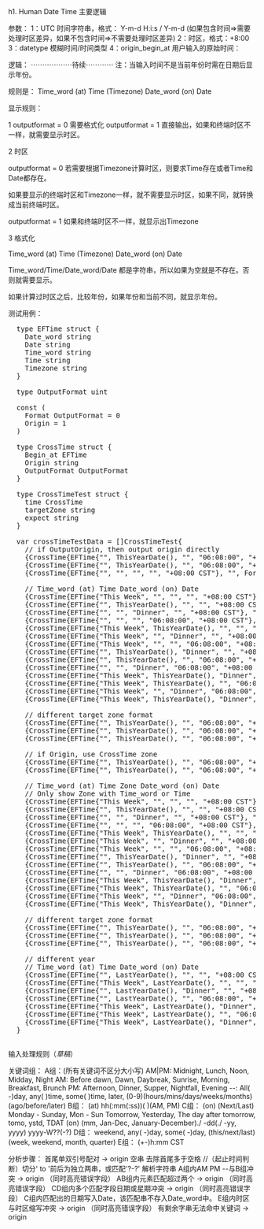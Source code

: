 h1. Human Date Time 主要逻辑

参数：
1：UTC 时间字符串，格式： Y-m-d H:i:s / Y-m-d (如果包含时间=>需要处理时区差异，如果不包含时间=>不需要处理时区差异)
2：时区，格式：+8:00
3：datetype 模糊时间/时间类型
4：origin_begin_at 用户输入的原始时间：

逻辑：
⋯⋯⋯⋯⋯⋯待续⋯⋯⋯⋯
注：当输入时间不是当前年份时需在日期后显示年份。

规则是：
Time_word (at) Time (Timezone) Date_word (on) Date

显示规则：

1 
outputformat = 0 需要格式化
outputformat = 1 直接输出，如果和终端时区不一样，就需要显示时区。

2  时区

outputformat = 0
若需要根据Timezone计算时区，则要求Time存在或者Time和Date都存在。 

如果要显示的终端时区和Timezone一样，就不需要显示时区，如果不同，就转换成当前终端时区。

outputformat = 1
如果和终端时区不一样，就显示出Timezone


3 格式化

Time_word (at) Time (Timezone) Date_word (on) Date 

Time_word/Time/Date_word/Date 都是字符串，所以如果为空就是不存在。否则就需要显示。

如果计算过时区之后，比较年份，如果年份和当前不同，就显示年份。






 

测试用例：
<pre>
  type EFTime struct {
    Date_word string
    Date string
    Time_word string
    Time string
    Timezone string
  }

  type OutputFormat uint

  const (
    Format OutputFormat = 0
    Origin = 1
  )

  type CrossTime struct {
    Begin_at EFTime
    Origin string
    OutputFormat OutputFormat
  }

  type CrossTimeTest struct {
    time CrossTime
    targetZone string
    expect string
  }

  var crossTimeTestData = []CrossTimeTest{
    // if OutputOrigin, then output origin directly
    {CrossTime{EFTime{"", ThisYearDate(), "", "06:08:00", "+08:00 CST"}, "2012-04-04 2:08:00 pm abc", Origin}, "+08:00 CST", fmt.Sprintf("2012-04-04 2:08:00 pm abc")},
    {CrossTime{EFTime{"", ThisYearDate(), "", "06:08:00", "+08:00 CST"}, "2012-04-04 14:08:00", Format}, "+08:00 CST", fmt.Sprintf("2:08PM on %s", ThisYear())},
    {CrossTime{EFTime{"", "", "", "", "+08:00 CST"}, "", Format}, "+08:00 CST", ""},

    // Time_word (at) Time Date_word (on) Date
    {CrossTime{EFTime{"This Week", "", "", "", "+08:00 CST"}, "This week", Format}, "+08:00 CST", fmt.Sprintf("This Week")},
    {CrossTime{EFTime{"", ThisYearDate(), "", "", "+08:00 CST"}, "2012 4 4", Format}, "+08:00 CST", fmt.Sprintf("%s", ThisYear())},
    {CrossTime{EFTime{"", "", "Dinner", "", "+08:00 CST"}, "dinner", Format}, "+08:00 CST", fmt.Sprintf("Dinner")},
    {CrossTime{EFTime{"", "", "", "06:08:00", "+08:00 CST"}, "14:08:00", Format}, "+08:00 CST", fmt.Sprintf("2:08PM")},
    {CrossTime{EFTime{"This Week", ThisYearDate(), "", "", "+08:00 CST"}, "This week 2012 04 04", Format}, "+08:00 CST", fmt.Sprintf("This Week on %s", ThisYear())},
    {CrossTime{EFTime{"This Week", "", "Dinner", "", "+08:00 CST"}, "dinner this week", Format}, "+08:00 CST", fmt.Sprintf("Dinner This Week")},
    {CrossTime{EFTime{"This Week", "", "", "06:08:00", "+08:00 CST"}, "14:08 this week", Format}, "+08:00 CST", fmt.Sprintf("2:08PM This Week")},
    {CrossTime{EFTime{"", ThisYearDate(), "Dinner", "", "+08:00 CST"}, "dinner 2012-04-04", Format}, "+08:00 CST", fmt.Sprintf("Dinner on %s", ThisYear())},
    {CrossTime{EFTime{"", ThisYearDate(), "", "06:08:00", "+08:00 CST"}, "2012 04 04 14:08", Format}, "+08:00 CST", fmt.Sprintf("2:08PM on %s", ThisYear())},
    {CrossTime{EFTime{"", "", "Dinner", "06:08:00", "+08:00 CST"}, "dinner at 14:08", Format}, "+08:00 CST", fmt.Sprintf("Dinner at 2:08PM")},
    {CrossTime{EFTime{"This Week", ThisYearDate(), "Dinner", "", "+08:00 CST"}, "dinner this week 2012-04-04", Format}, "+08:00 CST", fmt.Sprintf("Dinner This Week on %s", ThisYear())},
    {CrossTime{EFTime{"This Week", ThisYearDate(), "", "06:08:00", "+08:00 CST"}, "14:08 this week 2012-04-04", Format}, "+08:00 CST", fmt.Sprintf("2:08PM This Week on %s", ThisYear())},
    {CrossTime{EFTime{"This Week", "", "Dinner", "06:08:00", "+08:00 CST"}, "dinner 14:08 this week", Format}, "+08:00 CST", fmt.Sprintf("Dinner at 2:08PM This Week")},
    {CrossTime{EFTime{"This Week", ThisYearDate(), "Dinner", "06:08:00", "+08:00 CST"}, "dinner 14:08 this week 2012-4-4", Format}, "+08:00 CST", fmt.Sprintf("Dinner at 2:08PM This Week on %s", ThisYear())},

    // different target zone format
    {CrossTime{EFTime{"", ThisYearDate(), "", "06:08:00", "+08:00 CST"}, "2012-04-04 14:8:00", Format}, "+08:00", fmt.Sprintf("2:08PM on %s", ThisYear())},
    {CrossTime{EFTime{"", ThisYearDate(), "", "06:08:00", "+08:00 CST"}, "2012-04-04 14:8:00", Format}, "", fmt.Sprintf("2:08PM on %s", ThisYear())},
    {CrossTime{EFTime{"", ThisYearDate(), "", "06:08:00", "+08:00 CST"}, "2012-04-04 14:8:00", Format}, "+08:00 PST", fmt.Sprintf("2:08PM on %s", ThisYear())},

    // if Origin, use CrossTime zone
    {CrossTime{EFTime{"", ThisYearDate(), "", "06:08:00", "+08:00 CST"}, "2012-04-04 14:8:00", Format}, "+09:00 PST", fmt.Sprintf("3:08PM +09:00 PST on %s", ThisYear())},
    {CrossTime{EFTime{"", ThisYearDate(), "", "06:08:00", "+08:00 CST"}, "2012-04-04 14:8:00 abc", Origin}, "+09:00 PST", fmt.Sprintf("2012-04-04 14:8:00 abc +08:00 CST")},

    // Time_word (at) Time Zone Date_word (on) Date
    // Only show Zone with Time_word or Time
    {CrossTime{EFTime{"This Week", "", "", "", "+08:00 CST"}, "this week", Format}, "+09:00 PST", fmt.Sprintf("This Week")},
    {CrossTime{EFTime{"", ThisYearDate(), "", "", "+08:00 CST"}, "2012-04-04", Format}, "+09:00 PST", fmt.Sprintf("%s", ThisYear())},
    {CrossTime{EFTime{"", "", "Dinner", "", "+08:00 CST"}, "dinner", Format}, "+09:00 PST", fmt.Sprintf("Dinner +08:00 CST")},
    {CrossTime{EFTime{"", "", "", "06:08:00", "+08:00 CST"}, "14:08", Format}, "+09:00 PST", fmt.Sprintf("3:08PM +09:00 PST")},
    {CrossTime{EFTime{"This Week", ThisYearDate(), "", "", "+08:00 CST"}, "this week 2012 4 4", Format}, "+09:00 PST", fmt.Sprintf("This Week on %s", ThisYear())},
    {CrossTime{EFTime{"This Week", "", "Dinner", "", "+08:00 CST"}, "dinner this week", Format}, "+09:00 PST", fmt.Sprintf("Dinner +08:00 CST This Week")},
    {CrossTime{EFTime{"This Week", "", "", "06:08:00", "+08:00 CST"}, "14:08 this week", Format}, "+09:00 PST", fmt.Sprintf("3:08PM +09:00 PST This Week")},
    {CrossTime{EFTime{"", ThisYearDate(), "Dinner", "", "+08:00 CST"}, "dinner 2012-04-04", Format}, "+09:00 PST", fmt.Sprintf("Dinner +08:00 CST on %s", ThisYear())},
    {CrossTime{EFTime{"", ThisYearDate(), "", "06:08:00", "+08:00 CST"}, "2012-04-04 14:08", Format}, "+09:00 PST", fmt.Sprintf("3:08PM +09:00 PST on %s", ThisYear())},
    {CrossTime{EFTime{"", "", "Dinner", "06:08:00", "+08:00 CST"}, "dinner 14:08", Format}, "+09:00 PST", fmt.Sprintf("Dinner at 3:08PM +09:00 PST")},
    {CrossTime{EFTime{"This Week", ThisYearDate(), "Dinner", "", "+08:00 CST"}, "dinner this week 2012-04-04", Format}, "+09:00 PST", fmt.Sprintf("Dinner +08:00 CST This Week on %s", ThisYear())},
    {CrossTime{EFTime{"This Week", ThisYearDate(), "", "06:08:00", "+08:00 CST"}, "14:08 this week 2012 04 04", Format}, "+09:00 PST", fmt.Sprintf("3:08PM +09:00 PST This Week on %s", ThisYear())},
    {CrossTime{EFTime{"This Week", "", "Dinner", "06:08:00", "+08:00 CST"}, "14:08 dinner this week", Format}, "+09:00 PST", fmt.Sprintf("Dinner at 3:08PM +09:00 PST This Week")},
    {CrossTime{EFTime{"This Week", ThisYearDate(), "Dinner", "06:08:00", "+08:00 CST"}, "14:08 dinner this week 2012 04 04", Format}, "+09:00 PST", fmt.Sprintf("Dinner at 3:08PM +09:00 PST This Week on %s", ThisYear())},

    // different target zone format
    {CrossTime{EFTime{"", ThisYearDate(), "", "06:08:00", "+08:00 CST"}, "2012-04-04 14:8:00", Format}, "+09:00", fmt.Sprintf("3:08PM +09:00 on %s", ThisYear())},
    {CrossTime{EFTime{"", ThisYearDate(), "", "06:08:00", "+08:00 CST"}, "2012-04-04 14:8:00", Format}, "", fmt.Sprintf("2:08PM on %s", ThisYear())},
    {CrossTime{EFTime{"", ThisYearDate(), "", "06:08:00", "+08:00 CST"}, "2012-04-04 14:8:00", Format}, "+09:00 PST", fmt.Sprintf("3:08PM +09:00 PST on %s", ThisYear())},

    // different year
    // Time_word (at) Time Date_word (on) Date
    {CrossTime{EFTime{"", LastYearDate(), "", "", "+08:00 CST"}, "2012-04-04", Format}, "+08:00 CST", fmt.Sprintf("%s", LastYear())},
    {CrossTime{EFTime{"This Week", LastYearDate(), "", "", "+08:00 CST"}, "this week 2012-04-04", Format}, "+08:00 CST", fmt.Sprintf("This Week on %s", LastYear())},
    {CrossTime{EFTime{"", LastYearDate(), "Dinner", "", "+08:00 CST"}, "dinner 2012-04-04", Format}, "+08:00 CST", fmt.Sprintf("Dinner on %s", LastYear())},
    {CrossTime{EFTime{"", LastYearDate(), "", "06:08:00", "+08:00 CST"}, "2012-04-04 14:08", Format}, "+08:00 CST", fmt.Sprintf("2:08PM on %s", LastYear())},
    {CrossTime{EFTime{"This Week", LastYearDate(), "Dinner", "", "+08:00 CST"}, "2012-04-04 dinner this week", Format}, "+08:00 CST", fmt.Sprintf("Dinner This Week on %s", LastYear())},
    {CrossTime{EFTime{"This Week", LastYearDate(), "", "06:08:00", "+08:00 CST"}, "this week 2012-04-04 14:8:00", Format}, "+08:00 CST", fmt.Sprintf("2:08PM This Week on %s", LastYear())},
    {CrossTime{EFTime{"This Week", LastYearDate(), "Dinner", "06:08:00", "+08:00 CST"}, "14:08 this week 2012 04 04", Format}, "+08:00 CST", fmt.Sprintf("Dinner at 2:08PM This Week on %s", LastYear())},
  }

</pre>



输入处理规则（*草稿*）

关键词组：
A组：(所有关键词不区分大小写)
    AM|PM: Midnight, Lunch, Noon, Midday, Night
    AM: Before dawn, Dawn, Daybreak, Sunrise, Morning, Breakfast, Brunch
    PM: Afternoon, Dinner, Supper, Nightfall, Evening
    --: All( -)day, any( )time, some( )time, later, (0-9)(hours/mins/days/weeks/months)(ago/before/later)
B组：
    (at) hh(:mm(:ss))( )(AM, PM)
C组：
    (on) (Next/Last) Monday - Sunday, Mon - Sun
    Tomorrow, Yesterday, The day after tomorrow, tomo, ystd, TDAT
    (on) (mm, Jan-Dec, January-December)./ -dd(./ -yy, yyyy)
    yyyy-W??(-?)
D组：
    weekend, any( -)day, some( -)day, (this/next/last) (week, weekend, month, quarter)
E组：
    (+-)h:mm CST

分析步骤：
首尾单双引号配对 -> origin
空串
去除首尾多于空格
//（起止时间判断）切分' to '前后为独立两串，或匹配'?-?'
解析字符串
A组内AM PM --与B组冲突 -> origin （同时高亮错误字段）
AB组内元素匹配超过两个 -> origin （同时高亮错误字段）
CD组内多个匹配字段日期或星期冲突 -> origin （同时高亮错误字段）
C组内匹配出的日期写入Date，该匹配串不存入Date_word中。
E组内时区与时区缩写冲突 -> origin （同时高亮错误字段）
有剩余字串无法命中关键词 -> origin
